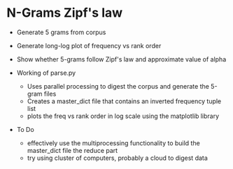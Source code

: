 N-Grams Zipf's law 
==================

- Generate 5 grams from corpus
- Generate long-log plot of frequency vs rank order
- Show whether 5-grams follow Zipf's law and approximate value of alpha

- Working of parse.py
    - Uses parallel processing to digest the corpus and generate the 5-gram files
    - Creates a master\_dict file that contains an inverted frequency tuple list
    - plots the freq vs rank order in log scale using the matplotlib library

- To Do
    - effectively use the multiprocessing functionality to build the
      master\_dict file the reduce part
    - try using cluster of computers, probably a cloud to digest data
